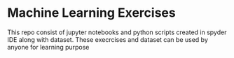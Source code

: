 # Machine Learning Exercises
 This repo consist of jupyter notebooks and python scripts created in spyder IDE along with dataset. These execrcises and dataset can be used by anyone for learning purpose
